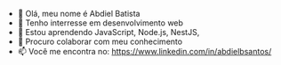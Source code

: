 - 👋 Olá, meu nome é Abdiel Batista
- 👀 Tenho interresse em desenvolvimento web 
- 🌱 Estou aprendendo JavaScript, Node.js, NestJS,
- 💞️ Procuro colaborar com meu conhecimento 
- 📫 Você me encontra no: https://www.linkedin.com/in/abdielbsantos/

<!---
abdielbatista/abdielbatista is a ✨ special ✨ repository because its `README.md` (this file) appears on your GitHub profile.
You can click the Preview link to take a look at your changes.
--->
